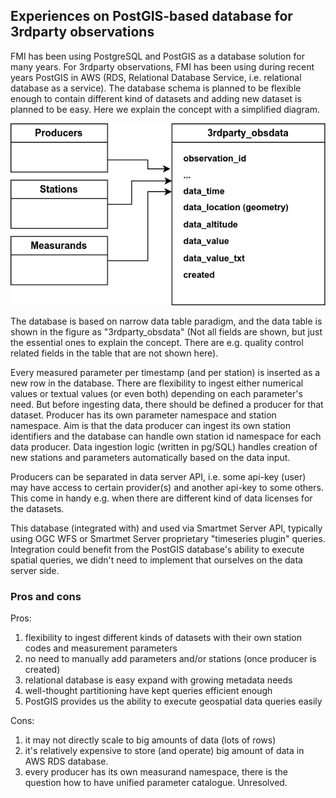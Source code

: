 ## Experiences on PostGIS-based database for 3rdparty observations

FMI has been using PostgreSQL and PostGIS as a database solution for many years. For 3rdparty observations, FMI has been using during recent years PostGIS in AWS (RDS, Relational Database Service, i.e. relational database as a service). The database schema is planned to be flexible enough to contain different kind of datasets and adding new dataset is planned to be easy. Here we explain the concept with a simplified diagram.


![](previous-exp/3rdparty-postgis-FMI-simplified.drawio.png) 

The database is based on narrow data table paradigm, and the data table is shown in the figure as "3rdparty_obsdata" (Not all fields are shown, but just the essential ones to explain the concept. There are e.g. quality control related fields in the table that are not shown here).

Every measured parameter per timestamp (and per station) is inserted as a new row in the database. There are flexibility to ingest either numerical values or textual values (or even both) depending on each parameter's need. But before ingesting data, there should be defined a producer for that dataset. Producer has its own parameter namespace and station namespace. Aim is that the data producer can ingest its own station identifiers and the database can handle own station id namespace for each data producer. Data ingestion logic (written in pg/SQL) handles creation of new stations and parameters automatically based on the data input.

Producers can be separated in data server API, i.e. some api-key (user) may have access to certain provider(s) and another api-key to some others. This come in handy e.g. when there are different kind of data licenses for the datasets.

This database (integrated with) and used via Smartmet Server API, typically using OGC WFS or Smartmet Server proprietary "timeseries plugin" queries. Integration could benefit from the PostGIS database's ability to execute spatial queries, we didn't need to implement that ourselves on the data server side.

### Pros and cons

Pros: 

1. flexibility to ingest different kinds of datasets with their own station codes and measurement parameters
2. no need to manually add parameters and/or stations (once producer is created)
3. relational database is easy expand with growing metadata needs
4. well-thought partitioning have kept queries efficient enough
5. PostGIS provides us the ability to execute geospatial data queries easily

Cons:

1. it may not directly scale to big amounts of data (lots of rows)
2. it's relatively expensive to store (and operate) big amount of data in AWS RDS database.
3. every producer has its own measurand namespace, there is the question how to have unified parameter catalogue. Unresolved.
